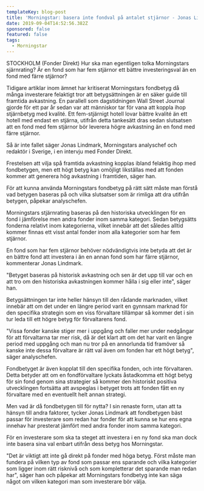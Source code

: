 ```yaml
---
templateKey: blog-post
title: 'Morningstar: basera inte fondval på antalet stjärnor - Jonas Lindmark'
date: 2019-09-04T14:52:56.382Z
sponsored: false
featured: false
tags:
  - Morningstar
---
```

STOCKHOLM (Fonder Direkt) Hur ska man egentligen tolka Morningstars sjärnrating? Är en fond som har fem stjärnor ett bättre investeringsval än en fond med färre stjärnor?



Tidigare artiklar inom ämnet har kritiserat Morningstars fondbetyg då många investerare felaktigt tror att betygsättningen är en säker guide till framtida avkastning. En parallell som dagstidningen Wall Street Journal gjorde för ett par år sedan var att människor tar för vana att koppla ihop stjärnbetyg med kvalité. Ett fem-stjärnigt hotell lovar bättre kvalité än ett hotell med endast en stjärna, utifrån detta tankesätt dras sedan slutsatsen att en fond med fem stjärnor bör leverera högre avkastning än en fond med färre stjärnor.



Så är inte fallet säger Jonas Lindmark, Morningstars analyschef och redaktör i Sverige, i en intervju med Fonder Direkt.



Frestelsen att vilja spå framtida avkastning kopplas ibland felaktig ihop med fondbetygen, men ett högt betyg kan omöjligt likställas med att fonden kommer att generera hög avkastning i framtiden, säger han.



För att kunna använda Morningstars fondbetyg på rätt sätt måste man förstå vad betygen baseras på och vilka slutsatser som är rimliga att dra utifrån betygen, påpekar analyschefen.



Morningstars stjärnrating baseras på den historiska utvecklingen för en fond i jämförelse men andra fonder inom samma kategori. Sedan betygsätts fonderna relativt inom kategorierna, vilket innebär att det således alltid kommer finnas ett visst antal fonder inom alla kategorier som har fem stjärnor.



En fond som har fem stjärnor behöver nödvändigtvis inte betyda att det är en bättre fond att investera i än en annan fond som har färre stjärnor, kommenterar Jonas Lindmark.



"Betyget baseras på historisk avkastning och sen är det upp till var och en att tro om den historiska avkastningen kommer hålla i sig eller inte", säger han.



Betygsättningen tar inte heller hänsyn till den rådande marknaden, vilket innebär att om det under en längre period varit en gynnsam marknad för den specifika strategin som en viss förvaltare tillämpar så kommer det i sin tur leda till ett högre betyg för förvaltarens fond.



"Vissa fonder kanske stiger mer i uppgång och faller mer under nedgångar för att förvaltarna tar mer risk, då är det klart att om det har varit en längre period med uppgång och man nu tror på en annorlunda tid framöver så kanske inte dessa förvaltare är rätt val även om fonden har ett högt betyg", säger analyschefen.



Fondbetyget är även kopplat till den specifika fonden, och inte förvaltaren. Detta betyder att om en fondförvaltare lyckats åstadkomma ett högt betyg för sin fond genom sina strategier så kommer den historiskt positiva utvecklingen fortsätta att avspeglas i betyget trots att fonden fått en ny förvaltare med en eventuellt helt annan strategi.



Men vad är då fondbetygen till för nytta? I sin renaste form, utan att ta hänsyn till andra faktorer, tycker Jonas Lindmark att fondbetygen bäst passar för investerare som redan har fonder för att kunna se hur ens egna innehav har presterat jämfört med andra fonder inom samma kategori.



För en investerare som ska ta steget att investera i en ny fond ska man dock inte basera sina val enbart utifrån dess betyg hos Morningstar.



"Det är viktigt att inte gå direkt på fonder med höga betyg. Först måste man fundera på vilken typ av fond som passar ens sparande och vilka kategorier som ligger inom rätt risknivå och som kompletterar det sparande man redan har", säger han och påpekar att Morningstars fondbetyg inte kan säga något om vilken kategori man som investerare bör välja.
